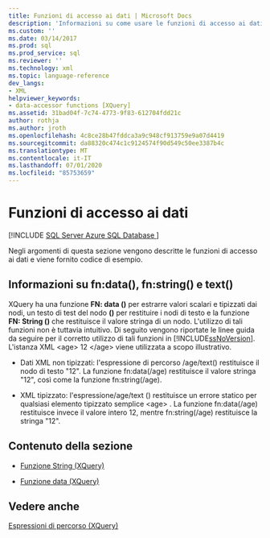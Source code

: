 ```yaml
---
title: Funzioni di accesso ai dati | Microsoft Docs
description: 'Informazioni su come usare le funzioni di accesso ai dati XQuery fn: data (), FN: String () e Text ().'
ms.custom: ''
ms.date: 03/14/2017
ms.prod: sql
ms.prod_service: sql
ms.reviewer: ''
ms.technology: xml
ms.topic: language-reference
dev_langs:
- XML
helpviewer_keywords:
- data-accessor functions [XQuery]
ms.assetid: 31bad04f-7c74-4773-9f83-612704fdd21c
author: rothja
ms.author: jroth
ms.openlocfilehash: 4c8ce28b47fddca3a9c948cf913759e9a07d4419
ms.sourcegitcommit: da88320c474c1c9124574f90d549c50ee3387b4c
ms.translationtype: MT
ms.contentlocale: it-IT
ms.lasthandoff: 07/01/2020
ms.locfileid: "85753659"
---
```

# <a name="data-accessor-functions"></a>Funzioni di accesso ai dati
[!INCLUDE [SQL Server Azure SQL Database ](../includes/applies-to-version/sqlserver.md)]

  Negli argomenti di questa sezione vengono descritte le funzioni di accesso ai dati e viene fornito codice di esempio.  
  
## <a name="understanding-fndata-fnstring-and-text"></a>Informazioni su fn:data(), fn:string() e text()  
 XQuery ha una funzione **FN: data ()** per estrarre valori scalari e tipizzati dai nodi, un testo di test del nodo **()** per restituire i nodi di testo e la funzione **FN: String ()** che restituisce il valore stringa di un nodo. L'utilizzo di tali funzioni non è tuttavia intuitivo. Di seguito vengono riportate le linee guida da seguire per il corretto utilizzo di tali funzioni in [!INCLUDE[ssNoVersion](../includes/ssnoversion-md.md)]. L'istanza XML \<age> 12 \</age> viene utilizzata a scopo illustrativo.  
  
-   Dati XML non tipizzati: l'espressione di percorso /age/text() restituisce il nodo di testo "12". La funzione fn:data(/age) restituisce il valore stringa "12", così come la funzione fn:string(/age).  
  
-   XML tipizzato: l'espressione/age/text () restituisce un errore statico per qualsiasi elemento tipizzato semplice \<age> . La funzione fn:data(/age) restituisce invece il valore intero 12, mentre fn:string(/age) restituisce la stringa "12".  
  
## <a name="in-this-section"></a>Contenuto della sezione  
  
-   [Funzione String &#40;XQuery&#41;](../xquery/data-accessor-functions-string-xquery.md)  
  
-   [Funzione data &#40;XQuery&#41;](../xquery/data-accessor-functions-data-xquery.md)  
  
## <a name="see-also"></a>Vedere anche  
 [Espressioni di percorso &#40;XQuery&#41;](../xquery/path-expressions-xquery.md)  
  
  
